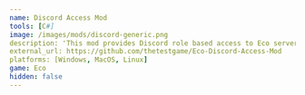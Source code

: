 ```yaml
---
name: Discord Access Mod
tools: [C#]
image: /images/mods/discord-generic.png
description: 'This mod provides Discord role based access to Eco servers. Allowing for more automatic control of who can access your community Eco servers. This mod can also be bundled with the native Discord Twitch integration and the Twitch Subscriber role to create subscriber only Eco servers.<br/><br/>This mod was originally created to demostrate the usage of the new IUserAuthorizer interface in Eco 9.5+. Any long term support or reliability cannot be guaranteed.<br/><br/>Note: This mod is currently dependant on an experimental ModKit api change for Eco 9.5+'
external_url: https://github.com/thetestgame/Eco-Discord-Access-Mod
platforms: [Windows, MacOS, Linux]
game: Eco
hidden: false
---
```

